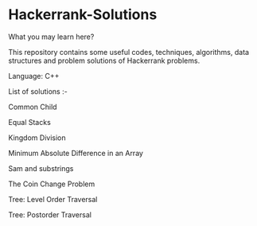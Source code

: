 # Hackerrank-Solutions

What you may learn here?

This repository contains some useful codes, techniques, algorithms, data structures and problem solutions of Hackerrank problems.

Language: C++

List of solutions :-

Common Child

Equal Stacks

Kingdom Division

Minimum Absolute Difference in an Array

Sam and substrings

The Coin Change Problem

Tree: Level Order Traversal

Tree: Postorder Traversal




